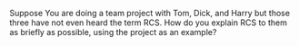 <panel header="{{ icon_Q }} Explain RCS in a team project context">
<question has-input="true">

Suppose You are doing a team project with Tom, Dick, and Harry but those three have not even heard the term RCS. How do you explain RCS to them as briefly as possible, using the project as an example?

</question>
</panel>
